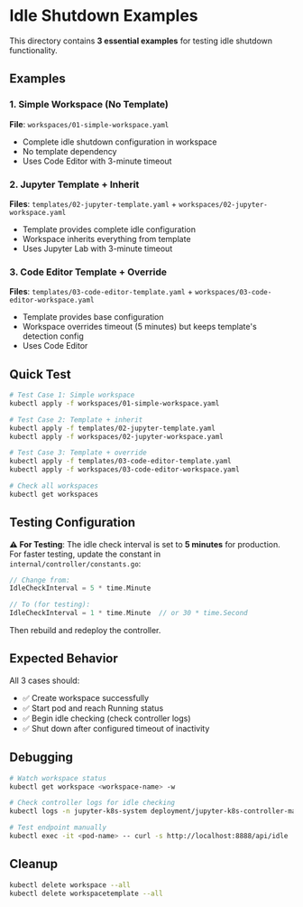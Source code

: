 # Idle Shutdown Examples

This directory contains **3 essential examples** for testing idle shutdown functionality.

## Examples

### 1. Simple Workspace (No Template)
**File**: `workspaces/01-simple-workspace.yaml`
- Complete idle shutdown configuration in workspace
- No template dependency
- Uses Code Editor with 3-minute timeout

### 2. Jupyter Template + Inherit
**Files**: `templates/02-jupyter-template.yaml` + `workspaces/02-jupyter-workspace.yaml`
- Template provides complete idle configuration
- Workspace inherits everything from template
- Uses Jupyter Lab with 3-minute timeout

### 3. Code Editor Template + Override
**Files**: `templates/03-code-editor-template.yaml` + `workspaces/03-code-editor-workspace.yaml`
- Template provides base configuration
- Workspace overrides timeout (5 minutes) but keeps template's detection config
- Uses Code Editor

## Quick Test

```bash
# Test Case 1: Simple workspace
kubectl apply -f workspaces/01-simple-workspace.yaml

# Test Case 2: Template + inherit
kubectl apply -f templates/02-jupyter-template.yaml
kubectl apply -f workspaces/02-jupyter-workspace.yaml

# Test Case 3: Template + override
kubectl apply -f templates/03-code-editor-template.yaml
kubectl apply -f workspaces/03-code-editor-workspace.yaml

# Check all workspaces
kubectl get workspaces
```

## Testing Configuration

**⚠️ For Testing**: The idle check interval is set to **5 minutes** for production. For faster testing, update the constant in `internal/controller/constants.go`:

```go
// Change from:
IdleCheckInterval = 5 * time.Minute

// To (for testing):
IdleCheckInterval = 1 * time.Minute  // or 30 * time.Second
```

Then rebuild and redeploy the controller.

## Expected Behavior

All 3 cases should:
- ✅ Create workspace successfully
- ✅ Start pod and reach Running status
- ✅ Begin idle checking (check controller logs)
- ✅ Shut down after configured timeout of inactivity

## Debugging

```bash
# Watch workspace status
kubectl get workspace <workspace-name> -w

# Check controller logs for idle checking
kubectl logs -n jupyter-k8s-system deployment/jupyter-k8s-controller-manager -f | grep -E "(idle|Resolved idle config)"

# Test endpoint manually
kubectl exec -it <pod-name> -- curl -s http://localhost:8888/api/idle
```

## Cleanup

```bash
kubectl delete workspace --all
kubectl delete workspacetemplate --all
```